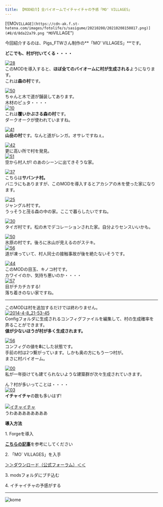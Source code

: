 ```yaml
---
title: 【MOD紹介】全バイオームでイチャイチャの予感「MO' VILLAGES」
---
```


[![MO`VILLAGE](https://cdn-ak.f.st-hatena.com/images/fotolife/s/sasigume/20210208/20210208150817.png)](#8/d/8da22a79.png "MO`VILLAGE")  

今回紹介するのは、Pigs\_FTWさん制作の**「MO’ VILLAGES」**です。

**どこでも、村が付いてくる・・・・** 

[![28](https://cdn-ak.f.st-hatena.com/images/fotolife/s/sasigume/20210208/20210208133923.png)](#3/d/3d23208a.png "28")  
このMODを導入すると、**ほぼ全てのバイオームに村が生成される**ようになります。  
これは**森の村**です。

[![50](https://cdn-ak.f.st-hatena.com/images/fotolife/s/sasigume/20210208/20210208133459.png)](#3/8/385b4c2a.png "50")  
ちゃんと木で道が舗装してあります。  
木材のピュタ・・・・  
[![10](https://cdn-ak.f.st-hatena.com/images/fotolife/s/sasigume/20210208/20210208140022.png)](#4/f/4f3b370d.png "10")  
これは**覆いかぶさる森の村**です。  
ダークオークが使われていますね。

[![41](https://www.napoan.com/wp-content/uploads/imgs/a/0/a0472ab5.png)](#a/0/a0472ab5.png "41")  
**山岳の村**です。なんと道がレンガ。オサレですねぇ。

[![42](https://cdn-ak.f.st-hatena.com/images/fotolife/s/sasigume/20210208/20210208180505.png)](#f/c/fc11d048.png "42")  
更に高い所で村を発見。  
[![51](https://cdn-ak.f.st-hatena.com/images/fotolife/s/sasigume/20210208/20210208180817.png)](#f/e/feea2f52.png "51")  
空から村人が! のあのシーンに出てきそうな家。

[![37](https://cdn-ak.f.st-hatena.com/images/fotolife/s/sasigume/20210208/20210208131245.png)](#1/c/1c18d670.png "37")  
こちらは**サバンナ村。**  
バニラにもありますが、このMODを導入するとアカシアの木を使った家になります。

[![25](https://cdn-ak.f.st-hatena.com/images/fotolife/s/sasigume/20210208/20210208143219.png)](#6/d/6d416ca6.png "25")  
ジャングル村です。  
うっそうと茂る森の中の家。ここで暮らしたいですね。

[![30](https://cdn-ak.f.st-hatena.com/images/fotolife/s/sasigume/20210208/20210208145050.png)](#7/d/7dda2d8f.png "30")  
タイガ村です。松の木でデコレーションされた家。自分よりセンスいいかも。

[![50](https://cdn-ak.f.st-hatena.com/images/fotolife/s/sasigume/20210208/20210208131731.png)](#2/1/21ff25ae.png "50")  
氷原の村です。後ろに氷山が見えるのがステキ。  
[![56](https://www.napoan.com/wp-content/uploads/imgs/f/6/f693f904.png)](#f/6/f693f904.png "56")  
道が凍っていて、村人同士の接触事故が後を絶たないそうです。

[![44](https://cdn-ak.f.st-hatena.com/images/fotolife/s/sasigume/20210208/20210208161041.png)](#c/b/cbc20dcb.png "44")  
このMODの目玉、キノコ村です。  
カワイイのか、気持ち悪いのか・・・・  
[![57](https://cdn-ak.f.st-hatena.com/images/fotolife/s/sasigume/20210208/20210208132031.png)](#2/5/251295c8.png "57")  
目がチカチカする!  
落ち着きのない家ですね。

---

このMODは村を追加するだけでは終わりません。  
[![2014-4-8_21-53-45](https://cdn-ak.f.st-hatena.com/images/fotolife/s/sasigume/20210208/20210208152454.jpg)](#9/f/9f05c195.jpg "2014-4-8_21-53-45")  
Configフォルダに生成されるコンフィグファイルを編集して、村の生成確率を弄ることができます。  
**値が少ないほうが村が多く生成されます。**

[![56](https://cdn-ak.f.st-hatena.com/images/fotolife/s/sasigume/20210208/20210208140033.png)](#4/f/4f4a96f8.png "56")  
コンフィグの値を**8**にした状態です。  
手前の村は2つ繋がっています。しかも奥の方にもう一つ村が。  
まさに村バイオーム。

[![00](https://cdn-ak.f.st-hatena.com/images/fotolife/s/sasigume/20210208/20210208124847.png)](#0/4/047d1ca6.png "00")  
私が一年掛けても建てられないような建築群が次々生成されていきます。

ん？村が多いってことは・・・・  
[![03](https://cdn-ak.f.st-hatena.com/images/fotolife/s/sasigume/20210208/20210208143237.png)](#6/d/6d62cd5e.png "03")  
**イチャイチャ**の数も多いはず!  
   
[![イチャイチャ](https://cdn-ak.f.st-hatena.com/images/fotolife/s/sasigume/20210208/20210208142316.png)](#6/5/65235b54.png "イチャイチャ")  
うわああああああああ

**導入方法**

1\. Forgeを導入

[**こちらの記事**](/minecraft-je/howto/install-forge/)を参考にしてください

2\. 「MO\` VILLAGES」を入手

[＞＞ダウンロード（公式フォーラム）＜＜](http://www.minecraftforum.net/topic/2525968-forge-172-164-sp-mo-villages-villages-in-more-biomes/)

3\. modsフォルダにブチ込む

4\. イチャイチャの予感がする

---

![kome](https://cdn-ak.f.st-hatena.com/images/fotolife/s/sasigume/20210208/20210208145244.png)
